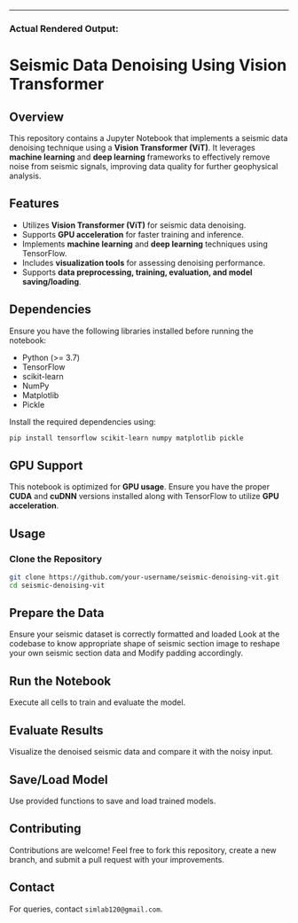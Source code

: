 
---

### **Actual Rendered Output:**

# Seismic Data Denoising Using Vision Transformer

## Overview
This repository contains a Jupyter Notebook that implements a seismic data denoising technique using a **Vision Transformer (ViT)**. It leverages **machine learning** and **deep learning** frameworks to effectively remove noise from seismic signals, improving data quality for further geophysical analysis.

## Features
- Utilizes **Vision Transformer (ViT)** for seismic data denoising.
- Supports **GPU acceleration** for faster training and inference.
- Implements **machine learning** and **deep learning** techniques using TensorFlow.
- Includes **visualization tools** for assessing denoising performance.
- Supports **data preprocessing, training, evaluation, and model saving/loading**.

## Dependencies
Ensure you have the following libraries installed before running the notebook:

- Python (>= 3.7)
- TensorFlow
- scikit-learn
- NumPy
- Matplotlib
- Pickle

Install the required dependencies using:

```sh
pip install tensorflow scikit-learn numpy matplotlib pickle
```


## GPU Support
This notebook is optimized for **GPU usage**. Ensure you have the proper **CUDA** and **cuDNN** versions installed along with TensorFlow to utilize **GPU acceleration**.

## Usage
### Clone the Repository
```sh
git clone https://github.com/your-username/seismic-denoising-vit.git
cd seismic-denoising-vit
```

## Prepare the Data
Ensure your seismic dataset is correctly formatted and loaded Look at the codebase to know  appropriate shape of seismic section image to reshape your own seismic section data and Modify padding accordingly.

## Run the Notebook
Execute all cells to train and evaluate the model.

## Evaluate Results
Visualize the denoised seismic data and compare it with the noisy input.

## Save/Load Model
Use provided functions to save and load trained models.

## Contributing
Contributions are welcome! Feel free to fork this repository, create a new branch, and submit a pull request with your improvements.

## Contact
For queries, contact `simlab120@gmail.com`.


